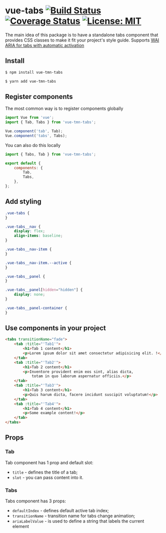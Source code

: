 # vue-tabs [![Build Status](https://travis-ci.com/Toomean/vue-tabs.svg?branch=master)](https://travis-ci.com/Toomean/vue-tabs) [![Coverage Status](https://coveralls.io/repos/github/Toomean/vue-tabs/badge.svg?branch=master)](https://coveralls.io/github/Toomean/vue-tabs?branch=master) [![License: MIT](https://img.shields.io/badge/License-MIT-green.svg)](https://opensource.org/licenses/MIT)

The main idea of this package is to have a standalone tabs component that provides CSS classes to make it fit your project's style guide.
Supports [WAI ARIA for tabs with automatic activation](https://www.w3.org/TR/wai-aria-practices-1.1/examples/tabs/tabs-1/tabs.html)

## Install 

```bash
$ npm install vue-tmn-tabs
```

```bash
$ yarn add vue-tmn-tabs
```

## Register components

The most common way is to register components globally
```js
import Vue from 'vue';
import { Tab, Tabs } from 'vue-tmn-tabs';

Vue.component('tab', Tab);
Vue.component('tabs', Tabs);
```

You can also do this locally
```js
import { Tabs, Tab } from 'vue-tmn-tabs';

export default {
    components: {
        Tab,
        Tabs,
    },
};
```

## Add styling

```css
.vue-tabs {
}

.vue-tabs__nav {
    display: flex;
    align-items: baseline;
}

.vue-tabs__nav-item {
}

.vue-tabs__nav-item.--active {
}

.vue-tabs__panel {
}

.vue-tabs__panel[hidden="hidden"] {
    display: none;
}

.vue-tabs__panel-container {
}
```

## Use components in your project

```html
<tabs transitionName="fade">
    <tab :title="'Tab1'">
        <h1>Tab 1 content</h1>
        <p>Lorem ipsum dolor sit amet consectetur adipisicing elit. !</p>
    </tab>
    <tab :title="'Tab2'">
        <h1>Tab 2 content</h1>
        <p>Inventore provident enim eos sint, alias dicta,
            totam in quo laborum aspernatur officiis.</p>
    </tab>
    <tab :title="'Tab3'">
        <h1>Tab 3 content</h1>
        <p>Quis harum dicta, facere incidunt suscipit voluptatum!</p>
    </tab>
    <tab :title="'Tab4'">
        <h1>Tab 4 content</h1>
        <p>Some example content!</p>
    </tab>
</tabs>
```

## Props
### Tab
Tab component has 1 prop and default slot:

- `title` - defines the title of a tab;
- `slot` - you can pass content into it.

### Tabs
Tabs component has 3 props:

- `defaultIndex` - defines default active tab index;
- `transitionName` - transition name for tabs change animation;
- `ariaLabelValue` - is used to define a string that labels the current element
